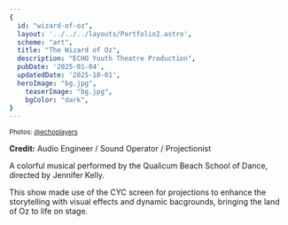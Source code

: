 ```yaml
---
{
  id: "wizard-of-oz",
  layout: '../../../layouts/Portfolio2.astro',
  scheme: "art",
  title: "The Wizard of Oz",
  description: "ECHO Youth Theatre Production",
  pubDate: '2025-01-04',
  updatedDate: '2025-10-01',
  heroImage: "bg.jpg",
	teaserImage: "bg.jpg",
	bgColor: "dark",
}
---
```


<div class="reel">

</div>
<small>Photos: <a href="https://www.instagram.com/echoplayers/" target="_blank" ref="nofollow noopener">@echoplayers</a></small>

**Credit:** Audio Engineer / Sound Operator / Projectionist

A colorful musical performed by the Qualicum Beach School of Dance, directed by Jennifer Kelly.

This show made use of the CYC screen for projections to enhance the storytelling with visual effects and dynamic bacgrounds, bringing the land of Oz to life on stage.

